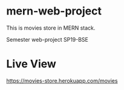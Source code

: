 # mern-web-project
This is movies store in MERN stack.

Semester web-project SP19-BSE

# Live View
https://movies-store.herokuapp.com/movies
